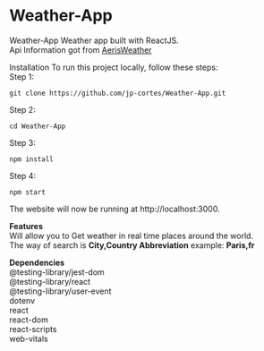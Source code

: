 # Weather-App
Weather-App
Weather app built with ReactJS. <br/>
Api Information got from [AerisWeather](https://rapidapi.com/aerisweather-aerisweather/api/aerisweather1/)<br/>

Installation
To run this project locally, follow these steps:<br/>
Step 1: <br/>
```
git clone https://github.com/jp-cortes/Weather-App.git
```
Step 2:<br/>
```
cd Weather-App
```
Step 3:<br/>
```
npm install
```
Step 4:<br/>
```
npm start
```
The website will now be running at http://localhost:3000.<br/>

**Features**<br/>
Will allow you to Get weather in real time places around the world.<br/>
The way of search is  **City,Country Abbreviation** example: **Paris,fr**<br/>


**Dependencies**<br/>
@testing-library/jest-dom<br/>
@testing-library/react<br/>
@testing-library/user-event<br/>
dotenv<br/>
react<br/>
react-dom<br/>
react-scripts<br/>
web-vitals<br/>
